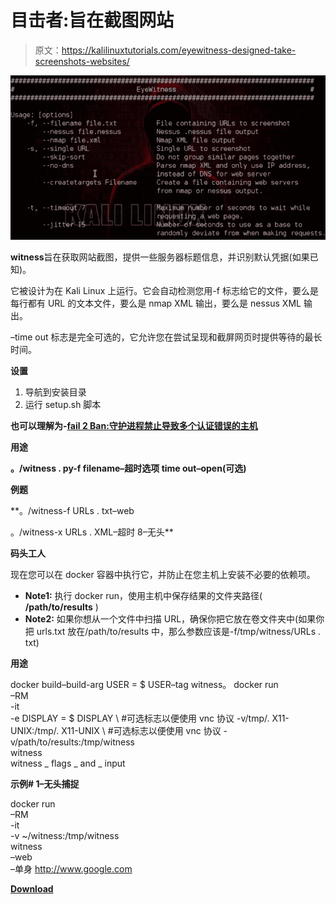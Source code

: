 # 目击者:旨在截图网站

> 原文：<https://kalilinuxtutorials.com/eyewitness-designed-take-screenshots-websites/>

[![EyeWitness  : Designed To Take Screenshots Of Websites](img/5be4a97a91c953131aac6bd1835bcbd0.png "EyeWitness  : Designed To Take Screenshots Of Websites")](https://1.bp.blogspot.com/-xu7al7Zvsxc/XcQKYmCqrpI/AAAAAAAADUg/cNckDfLg8cYdHYOgs7N4YITQLHKH7L1HgCLcBGAsYHQ/s1600/EyeWitness%25281%2529.png)

**witness**旨在获取网站截图，提供一些服务器标题信息，并识别默认凭据(如果已知)。

它被设计为在 Kali Linux 上运行。它会自动检测您用-f 标志给它的文件，要么是每行都有 URL 的文本文件，要么是 nmap XML 输出，要么是 nessus XML 输出。

–time out 标志是完全可选的，它允许您在尝试呈现和截屏网页时提供等待的最长时间。

**设置**

1.  导航到安装目录
2.  运行 setup.sh 脚本

**也可以理解为-[fail 2 Ban:守护进程禁止导致多个认证错误的主机](http://kalilinuxtutorials.com/fail2ban/)**

**用途**

**。/witness . py-f filename–超时选项 time out–open(可选)**

**例题**

**。/witness-f URLs . txt–web

。/witness-x URLs . XML–超时 8–无头**

**码头工人**

现在您可以在 docker 容器中执行它，并防止在您主机上安装不必要的依赖项。

*   **Note1:** 执行 docker run，使用主机中保存结果的文件夹路径( **/path/to/results** )
*   **Note2:** 如果你想从一个文件中扫描 URL，确保你把它放在卷文件夹中(如果你把 urls.txt 放在/path/to/results 中，那么参数应该是-f/tmp/witness/URLs . txt)

**用途**

docker build–build-arg USER = $ USER–tag witness。
docker run \
–RM \
-it \
-e DISPLAY = $ DISPLAY \ #可选标志以便使用 vnc 协议
-v/tmp/. X11-UNIX:/tmp/. X11-UNIX \ #可选标志以便使用 vnc 协议
-v/path/to/results:/tmp/witness \
witness \
witness _ flags _ and _ input

**示例# 1–无头捕捉**

docker run \
–RM \
-it \
-v ~/witness:/tmp/witness \
witness \
–web \
–单身 http://www.google.com

[**Download**](https://github.com/FortyNorthSecurity/EyeWitness)